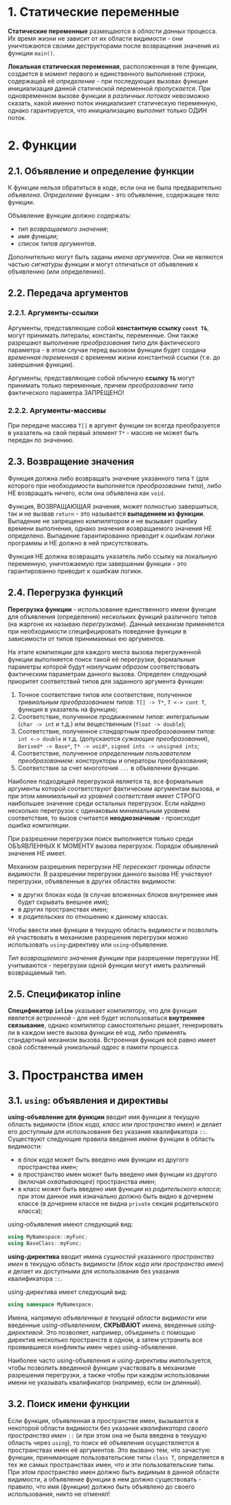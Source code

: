 # 1. Статические переменные

**Статические переменные** размещаются в *области данных* процесса. Их время жизни не зависит от их области видимости - они уничтожаются своими деструкторами после возвращения значения из функции `main()`.

**Локальная статическая переменная**, расположенная в теле функции, создается в момент первого и единственного выполнения строки, содержащей её *определение* - при последующих вызовах функции инициализация данной статической переменной *пропускается*. При одновременном вызове функции *в различных потоках* невозможно сказать, какой именно поток инициализиет статическую переменную, однако гарантируется, что инициализацию выполнит только ОДИН поток.

# 2. Функции

## 2.1. Объявление и определение функции

К функции нельзя обратиться в коде, если она не была предварительно *объявлена*. *Определение* функции - это объявление, содержащее тело функции.

Объявление функции должно содержать:

+ *тип возвращаемого значения*;
+ *имя функции*;
+ *список типов аргументов*.

Дополнительно могут быть заданы *имена аргументов*. Они не являются частью *сигнатуры функции* и могут отличаться от объявления к объявлению (или определению).

## 2.2. Передача аргументов

### 2.2.1. Аргументы-ссылки

Аргументы, представляющие собой **константную ссылку `const T&`**, могут принимать литералы, константы, переменные. Они также разрешают выполнение *преобразования типа* для фактического параметра - в этом случае перед вызовом функции будет создана *временная переменная* с временем жизни константной ссылки (т.е. до завершения функции).

Аргументы, представляющие собой обычную **ссылку `T&`** могут принимать только переменные, причем *преобразование типа* фактического параметра ЗАПРЕЩЕНО!

### 2.2.2. Аргументы-массивы

При передаче массива `T[]` в аргуент функции он всегда преобразуется в указатель на свой первый элемент `T*` - массив не может быть передан по значению.

## 2.3. Возвращение значения

Функция должна либо возвращать значение указанного типа `T` (для которого при необходимости выполняется *преобразование типа*), либо НЕ возвращать ничего, если она объявлена как `void`.

Функция, ВОЗВРАЩАЮЩАЯ значения, может полностью завершиться, так и не вызвав `return` - это называется **выпадением из функции**. Выпадение не запрещено компилятором и не вызывает ошибку времени выполнения, однако значения возвращаемого значения НЕ определено. Выпадение гарантированно приводит к ошибкам логики программы и НЕ должно в ней присутствовать.

Функция НЕ должна возвращать указатель либо ссылку на локальную переменную, уничтожаемую при завершении функции - это гарантированно приводит к ошибкам логики.

## 2.4. Перегрузка функций

**Перегрузка функции** - использование единственного имени функции для объявления (определения) нескольких функций различного типов (на жаргоне их называю *перегрузками*). Данный механизм применяется при необходимости специфицировать поведение функции в зависимости от типов принимаемых ею аргументов.

На этапе компиляции для каждого места вызова перегруженной функции выполняется поиск такой её перегрузки, формальные параметры которой будут *наилучшим образом* соответствовать фактическим параметрам данного вызова. Определен следующий приоритет соответствий типов для заданного аргумента функции:

1. Точное соответствие типов или соответствие, полученное *тривиальным преобразованием типов*: `T[] -> T*`, `T <-> cont T`, функция в указатель на функцию;
2. Cоответствие, полученное *продвижением типов*: интегральным (`char -> int` и т.д.) или вещественным (`float -> double`);
3. Cоответствие, полученное *cтандартным преобразованием типов*: `int <-> double` и т.д. (допускаются *сужающие преобразования*), `Derived* -> Base*`, `T* -> void*`, `signed ints -> unsigned ints`;
4. Cоответствие, полученное *определенным пользователем преобразованием*: конструкторы и операторы преобразования;
5. Соответствие за счет многоточия `...` в объявлении функции.

Наиболее подходящей перегрузкой является та, все формальные аргументы которой соответствуют фактическим аргументам вызова, и при этом *минимальный из уровней соответствия* имеет СТРОГО наибольшее значение среди остальных перегрузок. Если найдено несколько перегрузок с одинаковым минимальным уровнем соответствия, то вызов считается **неоднозначным** - происходит *ошибка компиляции*.

При разрешении перегрузки поиск выполняется только среди ОБЪЯВЛЕННЫХ К МОМЕНТУ вызова перегрузок. Порядок объявлений значения НЕ имеет.

Механизм разрешения перегрузки *НЕ пересекает границы области видимости*. В разрешении перегрузки данного вызова НЕ участвуют перегрузки, объявленные в других областях видимости:

+ в других блоках кода (в случае вложенных блоков внутреннее имя будет скрывать внешнее имя);
+ в других пространствах имен;
+ в *родительских* по отношению к данному классах.

Чтобы ввести имя функции в текущую область видимости и позволить ей участвовать в механизме разрешения перегрузки можно использовать `using`-директиву или `using`-объявление.

*Тип возвращаемого значения функции* при разрешении перегрузки НЕ учитываются - перегрузки одной функции могут иметь различный возвращаемый тип.

## 2.5. Спецификатор inline

**Спецификатор `inline`** указывает компилятору, что для функция явялется *встроенной* - для неё будет использоваться **внутреннее связывание**, однако компилятор самостоятельно решает, генерировать ли в каждом месте вызова функции её код, либо применять стандартный механизм вызова. Встроенная функция всё равно имеет свой собственный *уникальный адрес* в памяти процесса.

# 3. Пространства имен

## 3.1. `using`: объявления и директивы

**using-объявление для функции** вводит имя функции в текущую область видимости (*блок кода, класс или пространство имен*) и делает его доступным для использования без указания квалификатора `::`. Существуют следующие правила введения имени функции в область видимости:

+ в *блок кода* может быть введено имя функции из другого пространства имен;
+ в пространство имен может быть введено имя функции из другого (включая *охватывающее*) пространства имен;
+ в класс может быть введено имя функции из *родительского класса*; при этом данное имя изначально должно быть видно в дочернем классе (в дочернем классе не видна `private` секция родительского класса);

using-объявления имеют следующий вид:

```Cpp
using MyNamespace::myFunc;
using BaseClass::myFunc;
```

**using-директива** вводит имена *сущностей* указанного *пространства имен* в текущую область видимости (*блок кода или пространство имен*) и делает их доступными для использования без указания квалификатора `::`.

using-директива имеет следующий вид:

```Cpp
using namespace MyNamespace;
```

Имена, напрямую *объявленные в текущей области видимости* или введенные *using-объявлением*, **СКРЫВАЮТ** имена, введенные *using-директивой*. Это позволяет, например, объединить с помощью директив несколько пространств в одном, а затем устранить все проявившиеся конфликты имен через using-объявления.

Наиболее часто using-объявления и using-директивы импользуется, чтобы позволить введенной функции участвовать в механизме разрешения перегрузки, а также чтобы при каждом использовании имени не указывать квалификатор (например, если он длинный).

## 3.2. Поиск  имени функции

Если функция, объявленная в пространстве имен, вызывается в некоторой области видимости без указания *квалификатора своего пространства имен* `::` (и при этом она не была введена в текущую область через `using`), то поиск её объявления осуществляется в пространствах имен её аргументов. Это вызвано тем, что зачастую функции, принимающие пользовательские типы `class T`, определяется в тех же самых пространствах имен, что и эти пользовательские типы. При этом пространство имен должно быть видимым в данной области видимости, а объявление функции в нем должно существовать - правило, что имя (функции) должно быть объявлено до своего использования, никто не отменял!



